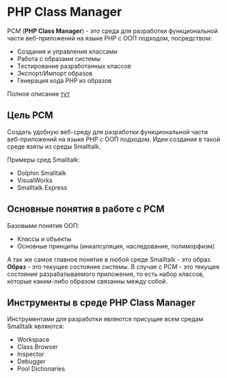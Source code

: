 # PHP Class Manager

PCM (**PHP Class Manager**) - это среда для разработки функциональной части веб-приложений на языке PHP с ООП подходом, посредством:
- Создания и управления классами
- Работа с образами системы
- Тестирование разработанных классов
- Экспорт/Импорт образов
- Генерация кода PHP из образов

Полное описание [тут](https://paper.dropbox.com/doc/PHP-Class-Manager-230Dtd2aDT6RtVw4AaZTM)


## Цель PCM

Создать удобную веб-среду для разработки функциональной части веб-приложений на языке PHP с ООП подходом. Идеи создания в такой среде взяты из среды Smalltalk.

Примеры сред Smalltalk:
- Dolphin Smalltalk
- VisualWorks
- Smalltalk Express


## Основные понятия в работе с PCM

Базовыми понятия ООП:
- Классы и объекты
- Основные принципы (инкапсуляция, наследование, полиморфизм)

А так же самое главное понятие в любой среде Smalltalk - это образ. **Образ** - это текущее состояние системы. В случае с PCM - это текущее состояние разрабатываемого приложения, то есть набор классов, которые каким-либо образом связанны между собой.


## Инструменты в среде PHP Class Manager

Инструментами для разработки являются присущие всем средам Smalltalk являются:
- Workspace
- Class Browser
- Inspector
- Debugger
- Pool Dictionaries









